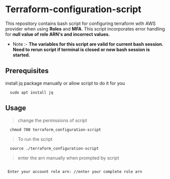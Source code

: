 # Terraform-configuration-script

This repository contains bash script for configuring terraform with AWS provider when using **Roles** and **MFA**. This script incorporates error handling for **null value of role ARN's and incorrect values.**
- Note  :- **The variables for this script are valid for current bash session. Need to rerun script if terminal is closed or new bash session is started.**

## Prerequisites
install jq package manually or allow script to do it for you


```shell
  sudo apt install jq
```
## Usage
> change the permissions of script
```shell
  chmod 700 terraform_configuration-script
```

> To run the script 
```shell
  source ./terraform_configuration-script
```


> enter the arn manually when prompted by script
```shell
 
 Enter your account role arn: //enter your complete role arn

```

